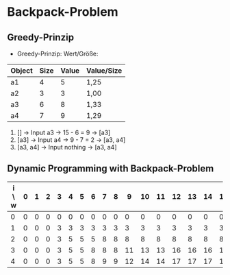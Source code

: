 # Backpack-Problem

## Greedy-Prinzip

- Greedy-Prinzip: Wert/Größe:

| Object | Size | Value | Value/Size |
|--------|------|-------|------------|
| a1     | 4    | 5     | 1,25       |
| a2     | 3    | 3     | 1,00       |
| a3     | 6    | 8     | 1,33       |
| a4     | 7    | 9     | 1,29       |

1. []       -> Input a3 -> 15 - 6 = 9  -> [a3]
2. [a3]     -> Input a4 -> 9  - 7 = 2  -> [a3, a4]
3. [a3, a4] -> Input nothing           -> [a3, a4]

## Dynamic Programming with Backpack-Problem

| i \ w | 0 | 1 | 2 | 3 | 4 | 5 | 6 | 7 | 8 | 9  | 10 | 11 | 12 | 13 | 14 | 15 |
|-------|---|---|---|---|---|---|---|---|---|----|----|----|----|----|----|----|
| 0     | 0 | 0 | 0 | 0 | 0 | 0 | 0 | 0 | 0 | 0  | 0  | 0  | 0  | 0  | 0  | 0  |
| 1     | 0 | 0 | 0 | 3 | 3 | 3 | 3 | 3 | 3 | 3  | 3  | 3  | 3  | 3  | 3  | 3  |
| 2     | 0 | 0 | 0 | 3 | 5 | 5 | 5 | 8 | 8 | 8  | 8  | 8  | 8  | 8  | 8  | 8  |
| 3     | 0 | 0 | 0 | 3 | 5 | 5 | 8 | 8 | 8 | 11 | 13 | 13 | 16 | 16 | 16 | 16 |
| 4     | 0 | 0 | 0 | 3 | 5 | 5 | 8 | 9 | 9 | 12 | 14 | 14 | 17 | 17 | 17 | 17 |

